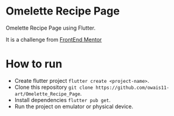 # Omelette Recipe Page

Omelette Recipe Page using Flutter.

It is a challenge from [FrontEnd Mentor](https://www.frontendmentor.io/challenges/recipe-page-KiTsR8QQKm)

# How to run

- Create flutter project `flutter create <project-name>`.
- Clone this repository `git clone https://github.com/owais11-art/Omelette_Recipe_Page`.
- Install dependencies `flutter pub get`.
- Run the project on emulator or physical device.
